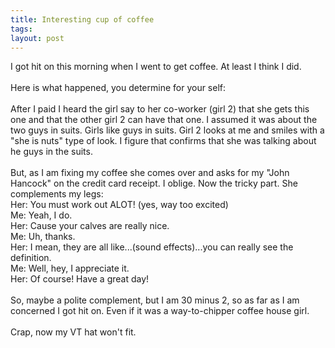 ```yaml
---
title: Interesting cup of coffee
tags: 
layout: post
---
```

I got hit on this morning when I went to get coffee.  At least I think I did.<br /><br />Here is what happened, you determine for your self:<br /><br />After I paid I heard the girl say to her co-worker (girl 2) that she gets this one and that the other girl 2 can have that one.  I assumed it was about the two guys in suits.  Girls like guys in suits.  Girl 2 looks at me and smiles with a "she is nuts" type of look. I figure that confirms that she was talking about he guys in the suits.<br /><br />But, as I am fixing my coffee she comes over and asks for my "John Hancock" on the credit card receipt.  I oblige.  Now the tricky part.  She complements my legs:<br />Her: You must work out ALOT! (yes, way too excited)<br />Me: Yeah, I do.<br />Her: Cause your calves are really nice.<br />Me: Uh, thanks.<br />Her: I mean, they are all like...(sound effects)...you can really see the definition.<br />Me: Well, hey, I appreciate it.<br />Her: Of course!  Have a great day!<br /><br />So, maybe a polite complement, but I am 30 minus 2, so as far as I am concerned I got hit on. Even if it was a way-to-chipper coffee house girl.<br /><br />Crap, now my VT hat won't fit.
